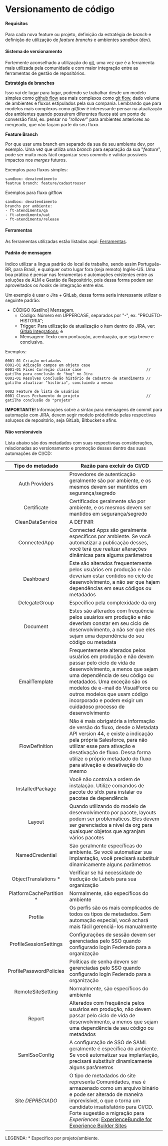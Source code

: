 # Versionamento de código

#### Requisitos

Para cada nova feature ou projeto, definição da estratégia de _branch_ e definição de utilização de _feature branchs_ e ambientes _sandbox_ (dev).

#### Sistema de versionamento

Fortemente aconselhado a utilização do [git](https://git-scm.com), uma vez que é a ferramenta mais utilizada pela comunidade e com maior integração entre as ferramentas de gestão de repositórios.

**Estratégia de branches**

Isso vai de lugar para lugar, podendo se trabalhar desde um modelo simples como [github flow](https://guides.github.com/introduction/flow/) aos mais complexos como [git flow](https://www.atlassian.com/git/tutorials/comparing-workflows/gitflow-workflow), dado volume de ambientes e fluxos estipulados pela sua compania. Lembrando que para modelos mais complexos como _gitflow_ é interessante pensar na atualização dos ambientes quando possuirem diferentes fluxos até um ponto de conversão final, ex. pensar no "_rollover_" para ambientes anteriores ao mergeado, que não façam parte do seu fluxo.

**Feature Branch**

Por que usar uma branch em separado da sua de seu ambiente dev, por exemplo. Uma vez que utiliza uma _branch_ para separação da sua "_feature_", pode ser muito mais fácil organizar seus _commits_ e validar possíveis impactos nos _merges_ futuros.

Exemplos para fluxos simples:

```
sandbox: devatendimento
featrue branch: feature/cadastrouser
```

Exemplos para fluxo gitflow

```
sandbox: devatendimento
branchs por ambiente:
- ft-atendimento/qa
- ft-atendimento/uat
- ft-atendimento/release
```

#### Ferramentas

As ferramentas utilizadas estão listadas aqui: [Ferramentas](https://github.com/renanlq/salesforce/blob/master/salesforce/padroes/ferramentas).

#### Padrão de mensagem

Indico utilizar a lingua padrão do local de trabalho, sendo assim Português-BR, para Brasil, e qualquer outro lugar fora (seja remoto) Inglês-US. Uma boa prática é pensar nas ferramentas e automações existentes entre as soluções de ALM e Gestão de Repositório, pois dessa forma podem ser aproveitados os _hooks_ de integração entre elas.

Um exemplo é usar o Jira + GitLab, dessa forma seria interessante utilizar o seguinte padrão:

* CÓDIGO \[Gatilho] Mensagem.
  * Código: Número em UPPERCASE, separados por "-", ex. "PROJETO-HISTORIA";
  * Trigger: Para utilização de atualização o item dentro do JIRA, ver: [Gitlab Integrations](https://docs.gitlab.com/ee/integration/jira/); e
  * Mensagem: Texto com pontuação, acentuação, que seja breve e conclusivo.

Exemplos:

```
0001-01 Criação metadados
0001-01 Adicação campos em objeto case
0001-01 Fixes Correção classe case                             // gatilho para conclusão de "bug" no Jira
0001-01 Resolves Conclusão histório de cadastro de atendimento // gatilho atualizar "história", concluindo a mesma

0002 Feature de lista de usuários
0001 Closes Fechamento do projeto                              // gatilho conclusão do "projeto"
```

**IMPORTANTE!** Informações sobre a sintax para mensagens de commit para automação com JIRA, devem segir modelo prédefinido pelas respectivas soluçeos de repositório, seja GitLab, Bitbucket e afins.

#### Não versionáveis

Lista abaixo são dos metadados com suas respectivoas considerações, relacionadas ao versionamento e promoção desses dentro das suas automações de CI/CD:

|      Tipo do metadado     | Razão para excluir do CI/CD                                                                                                                                                                                                                                                                                                                                                                                                      |
| :-----------------------: | -------------------------------------------------------------------------------------------------------------------------------------------------------------------------------------------------------------------------------------------------------------------------------------------------------------------------------------------------------------------------------------------------------------------------------- |
|       Auth Providers      | Provedores de autenticação geralmente são por ambiente, e os mesmos devem ser mantidos em segurança/segredo                                                                                                                                                                                                                                                                                                                      |
|        Certificate        | Certificados geralmente são por ambiente, e os mesmos devem ser mantidos em segurança/segredo                                                                                                                                                                                                                                                                                                                                    |
|      CleanDataService     | A DEFINIR                                                                                                                                                                                                                                                                                                                                                                                                                        |
|        ConnectedApp       | Connected Apps são geralmente específicos por ambiente. Se você automatizar a publicação desses, você terá que realizar alterações dinâmicas para algums parâmetros                                                                                                                                                                                                                                                              |
|         Dashboard         | Este são alterados frequentemente pelos usuários em produção e não deveriam estar contidos no ciclo de desenvolvimento, a não ser que hajam dependências em seus códigos ou metadados                                                                                                                                                                                                                                            |
|       DelegateGroup       | Específico pela complexidade da org                                                                                                                                                                                                                                                                                                                                                                                              |
|          Document         | Estes são alterados com frequência pelos usuários em produção e não deveriam constar em seu ciclo de desenvolvimento, a não ser que eles sejam uma dependência do seu código ou metadata                                                                                                                                                                                                                                         |
|       EmailTemplate       | Frequentemente alterados pelos usuários em produção e não devem passar pelo ciclo de vida de desenvolvimento, a menos que sejam uma dependência de seu código ou metadados. Uma exceção são os modelos de e-mail do VisualForce ou outros modelos que usam código incorporado e podem exigir um cuidadoso processo de desenvolvimento                                                                                            |
|       FlowDefinition      | Não é mais obrigatória a informação de versão do fluxo, desde o Metadata API version 44, e existe a indicação pela própria Salesforce, para não utilizar esse para ativação e desativação de fluxo. Dessa forma utilize o próprio metadado do fluxo para ativação e desativação do mesmo                                                                                                                                         |
|      InstalledPackage     | Você não controla a ordem de instalação. Utilize comandos de pacote do sfdx para instalar os pacotes de dependência                                                                                                                                                                                                                                                                                                              |
|           Layout          | Quando utilizando do modelo de desenvolvimento por pacote, layouts podem ser problematicos. Eles devem ser gerenciados a nível da org para quaisquer objetos que agranjam vários pacotes                                                                                                                                                                                                                                         |
|      NamedCredential      | São geralmente específicas do ambiente. Se você automatizar sua implantação, você precisará substituir dinamicamente alguns parâmetros                                                                                                                                                                                                                                                                                           |
|   ObjectTranslations \*   | Verificar se há necessidade de tradução de Labels para sua organização                                                                                                                                                                                                                                                                                                                                                           |
| PlatformCachePartition \* | Normalmente, são específicos do ambiente                                                                                                                                                                                                                                                                                                                                                                                         |
|          Profile          | Os perfis são os mais complicados de todos os tipos de metadados. Sem automação especial, você achará mais fácil gerenciá-los manualmente                                                                                                                                                                                                                                                                                        |
|   ProfileSessionSettings  | Configurações de sessão devem ser gerenciadas pelo SSO quando configurado login Federado para a organização                                                                                                                                                                                                                                                                                                                      |
|  ProfilePasswordPolicies  | Políticas de senha devem ser gerenciadas pelo SSO quando configurado login Federado para a organização                                                                                                                                                                                                                                                                                                                           |
|     RemoteSiteSetting     | Normalmente, são específicos do ambiente                                                                                                                                                                                                                                                                                                                                                                                         |
|           Report          | Alterados com frequência pelos usuários em produção, não devem passar pelo ciclo de vida de desenvolvimento, a menos que sejam uma dependência de seu código ou metadados                                                                                                                                                                                                                                                        |
|       SamlSsoConfig       | A configuração de SSO de SAML geralmente é específica do ambiente. Se você automatizar sua implantação, precisará substituir dinamicamente alguns parâmetros                                                                                                                                                                                                                                                                     |
|     Site _DEPRECIADO_     | O tipo de metadados do site representa Comunidades, mas é armazenado como um arquivo binário e pode ser alterado de maneira imprevisível, o que o torna um candidato insatisfatório para CI/CD. Forte sugestão a migração para _Experiences_: [ExperienceBundle for Experience Builder Sites](https://developer.salesforce.com/docs/atlas.en-us.communities\_dev.meta/communities\_dev/communities\_dev\_migrate\_expbundle.htm) |

LEGENDA: \* Específico por projeto/ambiente.
